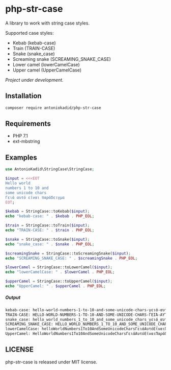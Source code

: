 # php-str-case
A library to work with string case styles.

Supported case styles:

- Kebab (kebab-case)
- Train (TRAIN-CASE)
- Snake (snake_case)
- Screaming snake (SCREAMING_SNAKE_CASE)
- Lower camel (lowerCamelCase)
- Upper camel (UpperCamelCase)

*Project under development.*

## Installation

```bash
composer require antoniokadid/php-str-case
```

## Requirements
* PHP 7.1
* ext-mbstring

## Examples

```php
use AntonioKadid\StringCase\StringCase;

$input = <<<EOT
Hello world
numbers 1 to 10 and 
some unicode chars
Γειά αυτό είναι παράδειγμα
EOT;

$kebab = StringCase::toKebab($input);
echo "kebab-case: " . $kebab . PHP_EOL;

$train = StringCase::toTrain($input);
echo "TRAIN-CASE: " . $train . PHP_EOL;

$snake = StringCase::toSnake($input);
echo "snake_case: " . $snake . PHP_EOL;

$screamingSnake = StringCase::toScreamingSnake($input);
echo "SCREAMING_SNAKE_CASE: " . $screamingSnake . PHP_EOL;

$lowerCamel = StringCase::toLowerCamel($input);
echo "lowerCamelCase: " . $lowerCamel . PHP_EOL;

$upperCamel = StringCase::toUpperCamel($input);
echo "UpperCamel: " . $upperCamel . PHP_EOL;
```
##### Output
```bash
kebab-case: hello-world-numbers-1-to-10-and-some-unicode-chars-γειά-αυτό-είναι-παράδειγμα
TRAIN-CASE: HELLO-WORLD-NUMBERS-1-TO-10-AND-SOME-UNICODE-CHARS-ΓΕΙΆ-ΑΥΤΌ-ΕΊΝΑΙ-ΠΑΡΆΔΕΙΓΜΑ
snake_case: hello_world_numbers_1_to_10_and_some_unicode_chars_γειά_αυτό_είναι_παράδειγμα
SCREAMING_SNAKE_CASE: HELLO_WORLD_NUMBERS_1_TO_10_AND_SOME_UNICODE_CHARS_ΓΕΙΆ_ΑΥΤΌ_ΕΊΝΑΙ_ΠΑΡΆΔΕΙΓΜΑ
lowerCamelCase: helloWorldNumbers1To10AndSomeUnicodeCharsΓειάΑυτόΕίναιΠαράδειγμα
UpperCamel: HelloWorldNumbers1To10AndSomeUnicodeCharsΓειάΑυτόΕίναιΠαράδειγμα
```

## LICENSE

php-str-case is released under MIT license.